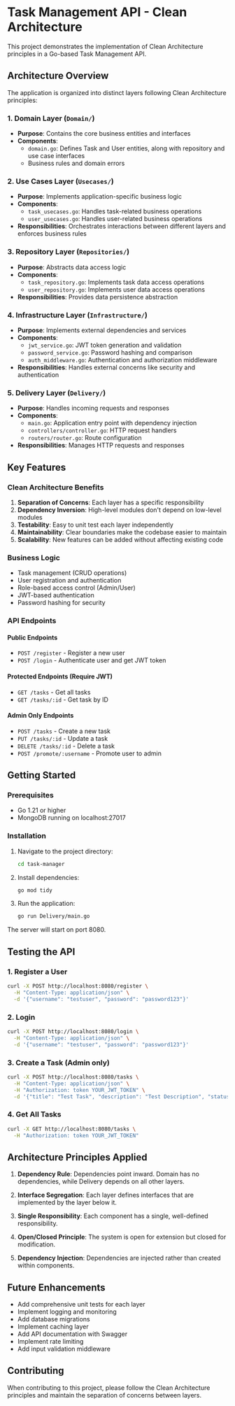 # Task Management API - Clean Architecture

This project demonstrates the implementation of Clean Architecture principles in a Go-based Task Management API.

## Architecture Overview

The application is organized into distinct layers following Clean Architecture principles:

### 1. Domain Layer (`Domain/`)
- **Purpose**: Contains the core business entities and interfaces
- **Components**:
  - `domain.go`: Defines Task and User entities, along with repository and use case interfaces
  - Business rules and domain errors

### 2. Use Cases Layer (`Usecases/`)
- **Purpose**: Implements application-specific business logic
- **Components**:
  - `task_usecases.go`: Handles task-related business operations
  - `user_usecases.go`: Handles user-related business operations
- **Responsibilities**: Orchestrates interactions between different layers and enforces business rules

### 3. Repository Layer (`Repositories/`)
- **Purpose**: Abstracts data access logic
- **Components**:
  - `task_repository.go`: Implements task data access operations
  - `user_repository.go`: Implements user data access operations
- **Responsibilities**: Provides data persistence abstraction

### 4. Infrastructure Layer (`Infrastructure/`)
- **Purpose**: Implements external dependencies and services
- **Components**:
  - `jwt_service.go`: JWT token generation and validation
  - `password_service.go`: Password hashing and comparison
  - `auth_middleware.go`: Authentication and authorization middleware
- **Responsibilities**: Handles external concerns like security and authentication

### 5. Delivery Layer (`Delivery/`)
- **Purpose**: Handles incoming requests and responses
- **Components**:
  - `main.go`: Application entry point with dependency injection
  - `controllers/controller.go`: HTTP request handlers
  - `routers/router.go`: Route configuration
- **Responsibilities**: Manages HTTP requests and responses

## Key Features

### Clean Architecture Benefits
1. **Separation of Concerns**: Each layer has a specific responsibility
2. **Dependency Inversion**: High-level modules don't depend on low-level modules
3. **Testability**: Easy to unit test each layer independently
4. **Maintainability**: Clear boundaries make the codebase easier to maintain
5. **Scalability**: New features can be added without affecting existing code

### Business Logic
- Task management (CRUD operations)
- User registration and authentication
- Role-based access control (Admin/User)
- JWT-based authentication
- Password hashing for security

### API Endpoints

#### Public Endpoints
- `POST /register` - Register a new user
- `POST /login` - Authenticate user and get JWT token

#### Protected Endpoints (Require JWT)
- `GET /tasks` - Get all tasks
- `GET /tasks/:id` - Get task by ID

#### Admin Only Endpoints
- `POST /tasks` - Create a new task
- `PUT /tasks/:id` - Update a task
- `DELETE /tasks/:id` - Delete a task
- `POST /promote/:username` - Promote user to admin

## Getting Started

### Prerequisites
- Go 1.21 or higher
- MongoDB running on localhost:27017

### Installation
1. Navigate to the project directory:
   ```bash
   cd task-manager
   ```

2. Install dependencies:
   ```bash
   go mod tidy
   ```

3. Run the application:
   ```bash
   go run Delivery/main.go
   ```

The server will start on port 8080.

## Testing the API

### 1. Register a User
```bash
curl -X POST http://localhost:8080/register \
  -H "Content-Type: application/json" \
  -d '{"username": "testuser", "password": "password123"}'
```

### 2. Login
```bash
curl -X POST http://localhost:8080/login \
  -H "Content-Type: application/json" \
  -d '{"username": "testuser", "password": "password123"}'
```

### 3. Create a Task (Admin only)
```bash
curl -X POST http://localhost:8080/tasks \
  -H "Content-Type: application/json" \
  -H "Authorization: token YOUR_JWT_TOKEN" \
  -d '{"title": "Test Task", "description": "Test Description", "status": "pending"}'
```

### 4. Get All Tasks
```bash
curl -X GET http://localhost:8080/tasks \
  -H "Authorization: token YOUR_JWT_TOKEN"
```

## Architecture Principles Applied

1. **Dependency Rule**: Dependencies point inward. Domain has no dependencies, while Delivery depends on all other layers.

2. **Interface Segregation**: Each layer defines interfaces that are implemented by the layer below it.

3. **Single Responsibility**: Each component has a single, well-defined responsibility.

4. **Open/Closed Principle**: The system is open for extension but closed for modification.

5. **Dependency Injection**: Dependencies are injected rather than created within components.

## Future Enhancements

- Add comprehensive unit tests for each layer
- Implement logging and monitoring
- Add database migrations
- Implement caching layer
- Add API documentation with Swagger
- Implement rate limiting
- Add input validation middleware

## Contributing

When contributing to this project, please follow the Clean Architecture principles and maintain the separation of concerns between layers.
